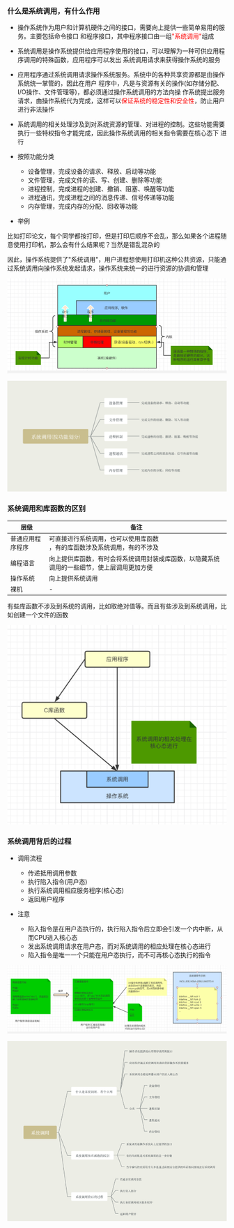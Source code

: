 ### 什么是系统调用，有什么作用

- 操作系统作为用户和计算机硬件之间的接口，需要向上提供一些简单易用的服务。主要包括命令接口
和程序接口，其中程序接口由一组<font style='color:red'>"系统调用"</font>组成

- 系统调用是操作系统提供给应用程序使用的接口，可以理解为一种可供应用程序调用的特殊函数，应用程序可以发出
系统调用请求来获得操作系统的服务

- 应用程序通过系统调用请求操作系统服务。系统中的各种共享资源都是由操作系统统一掌管的，因此在用户
程序中，凡是与资源有关的操作(如存储分配、I/O操作、文件管理等)，都必须通过操作系统调用的方法向操
作系统提出服务请求，由操作系统代为完成，这样可以<font style='color:red'>保证系统的稳定性和安全性</font>，防止用户进行非法操作

- 系统调用的相关处理涉及到对系统资源的管理、对进程的控制。这些功能需要执行一些特权指令才能完成，因此操作系统调用的相关指令需要在核心态下
进行
  
- 按照功能分类

    - 设备管理，完成设备的请求、释放、启动等功能
    - 文件管理，完成文件的读、写、创建、删除等功能
    - 进程控制，完成进程的创建、撤销、阻塞、唤醒等功能
    - 进程通讯，完成进程之间的消息传递、信号传递等功能
    - 内存管理，完成内存的分配、回收等功能
    
- 举例

比如打印论文，每个同学都按打印，但是打印后顺序不会乱，那么如果各个进程随意使用打印机，那么会有什么结果呢？当然是错乱混杂的

因此，操作系统提供了"系统调用"，用户进程想使用打印机这种公共资源，只能通过系统调用向操作系统发起请求，操作系统来统一的进行资源的协调和管理

![os_kennel_sys_call.png](../../Images/os_kennel_sys_call.png)

![os_sys_call_cate.png](../../Images/os_sys_call_cate.png)

### 系统调用和库函数的区别

| 层级       | 备注                                            |
|----------|-----------------------------------------------|
| 普通应用程序程序 | 可直接进行系统调用，也可以使用库函数<br/>，有的库函数涉及系统调用，有的不涉及     |
| 编程语言     | 向上提供库函数，有时会将系统调用封装成库函数，以隐藏系统调用的一些细节，使上层调用更加方便 |
| 操作系统     | 向上提供系统调用                                      |
| 裸机       | -                                             |

有些库函数不涉及到系统的调用，比如取绝对值等。而且有些涉及到系统调用，比如创建一个文件的函数

![os_sys_call_and_lib.png](../../Images/os_sys_call_and_lib.png)

### 系统调用背后的过程

- 调用流程
  - 传递抵用调用参数
  - 执行陷入指令(用户态)
  - 执行系统调用相应服务程序(核心态)
  - 返回用户程序
  
- 注意
  - 陷入指令是在用户态执行的，执行陷入指令后立即会引发一个内中断，从而CPU进入核心态
  - 发出系统调用请求在用户态，而对系统调用的相应处理在核心态进行
  - 陷入指令是唯一一个只能在用户态执行，而不可再核心态执行的指令

![os_sys_call_process.png](../../Images/os_sys_call_process.png)

![os_sys_call.png](../../Images/os_sys_call.png)




